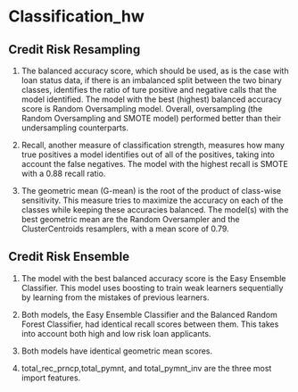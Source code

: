 # Classification_hw

## Credit Risk Resampling

1) The balanced accuracy score, which should be used, as is the case with loan status data, if there is an imbalanced split between the two binary classes, identifies the ratio of ture positive and negative calls that the model identified. The model with the best (highest) balanced accuracy score is Random Oversampling model. Overall, oversampling (the Random Oversampling and SMOTE model) performed better than their undersampling counterparts.

2) Recall, another measure of classification strength, measures how many true positives a model identifies out of all of the positives, taking into account the false negatives. The model with the highest recall is SMOTE with a 0.88 recall ratio.

3) The geometric mean (G-mean) is the root of the product of class-wise sensitivity. This measure tries to maximize the accuracy on each of the classes while keeping these accuracies balanced. The model(s) with the best geometric mean are the Random Oversampler and the ClusterCentroids resamplers, with a mean score of 0.79.

## Credit Risk Ensemble

1) The model with the best balanced accuracy score is the Easy Ensemble Classifier. This model uses boosting to train weak learners sequentially by learning from the mistakes of previous learners. 

2) Both models, the Easy Ensemble Classifier and the Balanced Random Forest Classifier, had identical recall scores between them. This takes into account both high and low risk loan applicants. 

3) Both models have identical geometric mean scores.

4) total_rec_prncp,total_pymnt, and total_pymnt_inv are the three most import features.